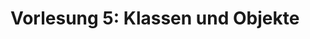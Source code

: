 # Vorlesung 5: Klassen und Objekte

<!--```{admonition} Hier geht zum Quiz...-->
<!--:class: tip-->
<!--[Quiz zum Thema "Listen"](jupyterquiz/quiz_listen)-->
<!---->
<!--[Quiz zum Thema "Dictionaries"](jupyterquiz/quiz_dictionaries)-->
<!---->
<!--[Quiz zum Thema "Datenstrukturen und Funktionen"](jupyterquiz/quiz_datastrukturen_und_funktionen)-->
<!---->
<!--```-->
<!---->
<!--```{admonition} Beispiele und Vertiefung-->
<!--:class: seealso-->
<!--[Jupyter Notebook zum Thema "Verschachtelte Listen"](4_nestedlistcomprehension.ipynb)-->
<!---->
<!--[Jupyter Notebook zum Thema "Bedingungen und Listen"](4_listcomparison.ipynb)-->
<!--```-->


<!--## Download Vorlesungsfolien-->
<!---->
<!--{Download}`Hier<slides/V2.pdf>` können sie die Vorlesungsfolien zur Vorlesung 2 herunterladen.-->


<!--## Was Sie wissen sollten-->


<!--## Videos to watch...-->
<!--::::{grid}-->
<!--:class-container: text-center-->
<!--:gutter: 3-->
<!---->
<!--:::{grid-item-card}-->
<!--:columns: 5-->
<!--:class-header: bg-light-->
<!--Facts and Myths about Python names and values - PyCon 2015 (Ned Batchelder)-->
<!---->
<!--<iframe width="200" height="113" src="https://www.youtube.com/embed/_AEJHKGk9ns" title="YouTube video player" frameborder="0" allow="accelerometer; autoplay; clipboard-write; encrypted-media; gyroscope; picture-in-picture; web-share" allowfullscreen></iframe>-->
<!--:::-->
<!---->
<!--:::{grid-item-card}-->
<!--:columns: 5-->
<!--:class-header: bg-light-->
<!--The PEP 8 Song (Leon Sandøy)-->
<!---->
<!--<iframe width="200" height="113" src="https://www.youtube.com/embed/hgI0p1zf31k" title="YouTube video player" frameborder="0" allow="accelerometer; autoplay; clipboard-write; encrypted-media; gyroscope; picture-in-picture; web-share" allowfullscreen></iframe>-->
<!--:::-->
<!---->
<!---->
<!--::::-->

